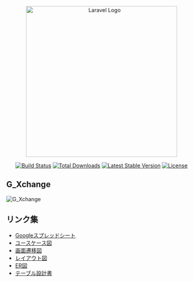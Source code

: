<p align="center"><a href="https://laravel.com" target="_blank"><img src="https://raw.githubusercontent.com/laravel/art/master/logo-lockup/5%20SVG/2%20CMYK/1%20Full%20Color/laravel-logolockup-cmyk-red.svg" width="400" alt="Laravel Logo"></a></p>

<p align="center">
<a href="https://github.com/laravel/framework/actions"><img src="https://github.com/laravel/framework/workflows/tests/badge.svg" alt="Build Status"></a>
<a href="https://packagist.org/packages/laravel/framework"><img src="https://img.shields.io/packagist/dt/laravel/framework" alt="Total Downloads"></a>
<a href="https://packagist.org/packages/laravel/framework"><img src="https://img.shields.io/packagist/v/laravel/framework" alt="Latest Stable Version"></a>
<a href="https://packagist.org/packages/laravel/framework"><img src="https://img.shields.io/packagist/l/laravel/framework" alt="License"></a>
</p>

## G_Xchange

![G_Xchange](https://img.shields.io/badge/Version-0.0.0-990000.svg)

## リンク集
- [Googleスプレッドシート](https://drive.google.com/drive/u/0/folders/1-roOokKqeLLemFCi9_nUCXZB8nd9r2Mg)
- [ユースケース図](https://www.figma.com/design/1FHDWPVVQIz17znMWBGoMA/UML-Use-Case-Diagram-(Community)?node-id=0-1&t=gJ14Ykkbc7scDHDc-1)
- [画面遷移図](https://drive.google.com/drive/u/0/folders/1e1iCd4vQCTLWEghUX0nqnbZSxMaCahZW)
- [レイアウト図](https://www.figma.com/design/bkxQDsRZeRDQ3whOlcx0t2/EC%E3%82%B5%E3%82%A4%E3%83%88-%E6%97%A5%E6%9C%AC%E8%AA%9E%E3%83%AF%E3%82%A4%E3%83%A4%E3%83%BC%E3%83%95%E3%83%AC%E3%83%BC%E3%83%A0-(Community)?node-id=31-10850&t=nO1CiySTnnIjovim-1)
- [ER図](https://www.figma.com/board/doltIUZEiDblQT2GUJRbuL/FigJam-ER-Diagram-Template-(Community)?node-id=0-1&t=2bRAgjsLxfx5ZSXm-1)
- [テーブル設計書](https://docs.google.com/spreadsheets/d/1sB0bkHo7bQcCjjboNBKfvzxNyTK-gV-x4ntMSb97Ydo/edit?gid=0#gid=0)
